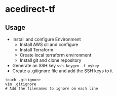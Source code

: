 # acedirect-tf

## Usage
* Install and configure Environment
  * Install AWS cli and configure
  * Install Terraform
  * Create local terraform environment
  * Install git and clone repository
* Generate an SSH key
`ssh-keygen -f mykey`
* Create a .gitignore file and add the SSH keys to it  
```
touch .gitignore
vim .gitignore
# Add the filenames to ignore on each line
```
